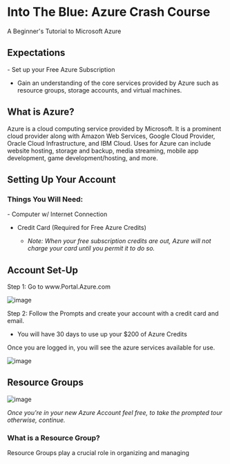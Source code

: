 # Into The Blue: Azure Crash Course
A Beginner's Tutorial to Microsoft Azure

<h2>Expectations</h2>
- Set up your Free Azure Subscription
  
- Gain an understanding of the core services provided by Azure such as resource groups, storage accounts, and virtual machines.

<h2>What is Azure?</h2>
Azure is a cloud computing service provided by Microsoft. It is a prominent cloud provider along with Amazon Web Services, Google Cloud Provider, Oracle Cloud Infrastructure, and IBM Cloud. Uses for Azure can include website hosting, storage and backup, media streaming, mobile app development, game development/hosting, and more.

<h2>Setting Up Your Account</h2>
<h3>Things You Will Need:</h3>
- Computer w/ Internet Connection

- Credit Card (Required for Free Azure Credits)

  - *Note: When your free subscription credits are out, Azure will not charge your card until you permit it to do so.*

<h2>Account Set-Up</h2>
Step 1: Go to www.Portal.Azure.com

![image](https://github.com/EMoniSmall/azurecrashcourse/assets/166156618/6d1c058c-9dad-43e3-ac68-fe42104de6f7)

Step 2: Follow the Prompts and create your account with a credit card and email. 
  - You will have 30 days to use up your $200 of Azure Credits

Once you are logged in, you will see the azure services available for use.

![image](https://github.com/EMoniSmall/azurecrashcourse/assets/166156618/9bc3fbfd-4b28-4320-89e1-06b8fcc8a36a)

<h2>Resource Groups</h2>

![image](https://github.com/EMoniSmall/azurecrashcourse/assets/166156618/8b9c86ba-af20-4c10-aebe-d69f226ebaca)


*Once you're in your new Azure Account feel free, to take the prompted tour otherwise, continue.*
<h3>What is a Resource Group?</h3> 
Resource Groups play a crucial role in organizing and managing
